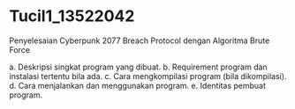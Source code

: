 # Tucil1_13522042
Penyelesaian Cyberpunk 2077 Breach Protocol dengan Algoritma Brute Force

a. Deskripsi singkat program yang dibuat.
b. Requirement program dan instalasi tertentu bila ada.
c. Cara mengkompilasi program (bila dikompilasi).
d. Cara menjalankan dan menggunakan program.
e. Identitas pembuat program.